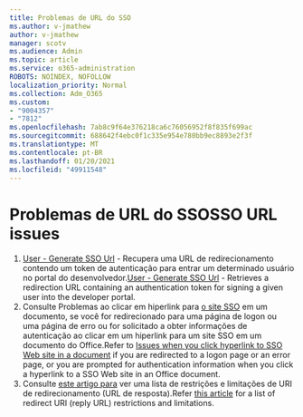 ```yaml
---
title: Problemas de URL do SSO
ms.author: v-jmathew
author: v-jmathew
manager: scotv
ms.audience: Admin
ms.topic: article
ms.service: o365-administration
ROBOTS: NOINDEX, NOFOLLOW
localization_priority: Normal
ms.collection: Adm_O365
ms.custom:
- "9004357"
- "7812"
ms.openlocfilehash: 7ab8c9f64e376218ca6c76056952f8f835f699ac
ms.sourcegitcommit: 688642f4ebc0f1c335e954e780bb9ec8893e2f3f
ms.translationtype: MT
ms.contentlocale: pt-BR
ms.lasthandoff: 01/20/2021
ms.locfileid: "49911548"
---
```

# <a name="sso-url-issues"></a><span data-ttu-id="3d810-102">Problemas de URL do SSO</span><span class="sxs-lookup"><span data-stu-id="3d810-102">SSO URL issues</span></span>

1. <span data-ttu-id="3d810-103">[User - Generate SSO Url](https://docs.microsoft.com/rest/api/apimanagement/2019-12-01/User/GenerateSsoUrl) - Recupera uma URL de redirecionamento contendo um token de autenticação para entrar um determinado usuário no portal do desenvolvedor.</span><span class="sxs-lookup"><span data-stu-id="3d810-103">[User - Generate SSO Url](https://docs.microsoft.com/rest/api/apimanagement/2019-12-01/User/GenerateSsoUrl) - Retrieves a redirection URL containing an authentication token for signing a given user into the developer portal.</span></span>
2. <span data-ttu-id="3d810-104">Consulte Problemas ao clicar em hiperlink para [o site SSO](https://docs.microsoft.com/office/troubleshoot/office-suite-issues/click-hyperlink-to-sso-website) em um documento, se você for redirecionado para uma página de logon ou uma página de erro ou for solicitado a obter informações de autenticação ao clicar em um hiperlink para um site SSO em um documento do Office.</span><span class="sxs-lookup"><span data-stu-id="3d810-104">Refer to [Issues when you click hyperlink to SSO Web site in a document](https://docs.microsoft.com/office/troubleshoot/office-suite-issues/click-hyperlink-to-sso-website) if you are redirected to a logon page or an error page, or you are prompted for authentication information when you click a hyperlink to a SSO Web site in an Office document.</span></span>
3. <span data-ttu-id="3d810-105">Consulte [este artigo para](https://docs.microsoft.com/azure/active-directory/develop/reply-url) ver uma lista de restrições e limitações de URI de redirecionamento (URL de resposta).</span><span class="sxs-lookup"><span data-stu-id="3d810-105">Refer [this article](https://docs.microsoft.com/azure/active-directory/develop/reply-url) for a list of redirect URI (reply URL) restrictions and limitations.</span></span>
